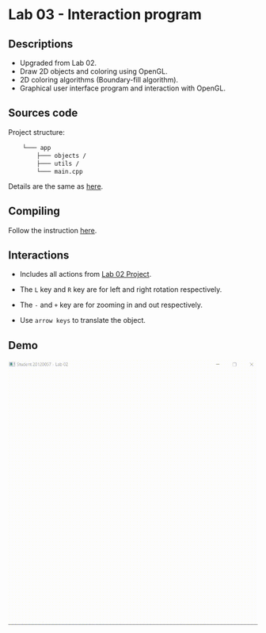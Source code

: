# Lab 03 - Interaction program

## Descriptions

- Upgraded from Lab 02.
- Draw 2D objects and coloring using OpenGL.
- 2D coloring algorithms (Boundary-fill algorithm).
- Graphical user interface program and interaction with OpenGL.



## **Sources code**

Project structure:
``` 
    └─── app
        ├─── objects /
        ├─── utils /
        └─── main.cpp
```

Details are the same as [here](../lab-01/README.md).

## **Compiling**

Follow the instruction [here](../lab-01/README.md).

## **Interactions**

- Includes all actions from [Lab 02 Project](../lab-02/README.md).

- The `L` key and `R` key are for left and right rotation respectively. 

- The `-` and `+` key are for zooming in and out respectively.

- Use `arrow keys` to translate the object.

## **Demo**

<p align="center">
    <img src="demo/demo.gif">
</p>